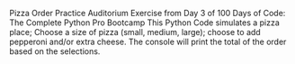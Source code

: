 Pizza Order Practice Auditorium Exercise from Day 3 of 100 Days of Code: The Complete Python Pro Bootcamp
This Python Code simulates a pizza place;
Choose a size of pizza (small, medium, large); choose to add pepperoni and/or extra cheese. 
The console will print the total of the order based on the selections.
